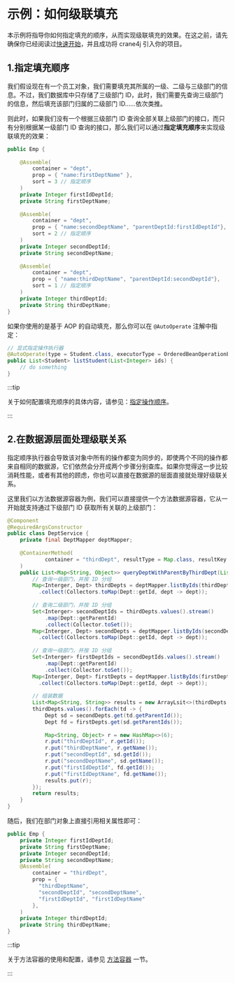 # 示例：如何级联填充

本示例将指导你如何指定填充的顺序，从而实现级联填充的效果。在这之前，请先确保你已经阅读过[快速开始](./../user_guide/getting_started/getting_started_abstract.md)，并且成功将 crane4j 引入你的项目。

## 1.指定填充顺序

我们假设现在有一个员工对象，我们需要填充其所属的一级、二级与三级部门的信息。不过，我们数据库中只存储了三级部门 ID，此时，我们需要先查询三级部门的信息，然后填充该部门归属的二级部门 ID……依次类推。

则此时，如果我们没有一个根据三级部门 ID 查询全部关联上级部门的接口，而只有分别根据某一级部门 ID 查询的接口，那么我们可以通过**指定填充顺序**来实现级联填充的效果：

~~~java
public Emp {
  
    @Assemble(
      	container = "dept", 
      	prop = { "name:firstDeptName" },
      	sort = 3 // 指定顺序
    )
  	private Integer firstIdDeptId;
  	private String firstDeptName;
  
  	@Assemble(
      	container = "dept", 
      	prop = { "name:secondDeptName", "parentDeptId:firstIdDeptId"},
      	sort = 2 // 指定顺序
    )
  	private Integer secondDeptId;
  	private String secondDeptName;
  
  	@Assemble(
      	container = "dept", 
      	prop = { "name:thirdDeptName", "parentDeptId:secondDeptId"},
      	sort = 1 // 指定顺序
    )
  	private Integer thirdDeptId;
  	private String thirdDeptName;
}
~~~

如果你使用的是基于 AOP 的自动填充，那么你可以在 `@AutoOperate` 注解中指定：

~~~java
// 显式指定操作执行器
@AutoOperate(type = Student.class, executorType = OrderedBeanOperationExecutor.class)
public List<Student> listStudent(List<Integer> ids) {
    // do something
}
~~~

:::tip

关于如何配置填充顺序的具体内容，请参见：[指定操作顺序](./../basic/operation_sort.md)。

:::

## 2.在数据源层面处理级联关系

指定顺序执行器会导致该对象中所有的操作都变为同步的，即使两个不同的操作都来自相同的数据源，它们依然会分开成两个步骤分别查库。如果你觉得这一步比较消耗性能，或者有其他的顾虑，你也可以直接在数据源的层面直接就处理好级联关系。

这里我们以方法数据源容器为例，我们可以直接提供一个方法数据源容器，它从一开始就支持通过下级部门 ID 获取所有关联的上级部门：

~~~java
@Component
@RequiredArgsConstructor
public class DeptService {
  	private final DeptMapper deptMapper;
  
  	@ContainerMethod(
    		container = "thirdDept", resultType = Map.class, resultKey = "thirdDeptId"
    )
  	public List<Map<String, Object>> queryDeptWithParentByThirdDept(List<Integer> thirdDeptIds) {
      	// 查询一级部门，并按 ID 分组
      	Map<Interger, Dept> thirdDepts = deptMapper.listByIds(thirdDeptIds).stream()
          .collect(Collectors.toMap(Dept::getId, dept -> dept));
      
      	// 查询二级部门，并按 ID 分组
      	Set<Interger> secondDeptIds = thirdDepts.values().stream()
          	.map(Dept::getParentId)
          	.collect(Collector.toSet());
      	Map<Interger, Dept> secondDepts = deptMapper.listByIds(secondDeptIds).stream()
          .collect(Collectors.toMap(Dept::getId, dept -> dept));
      
      	// 查询一级部门，并按 ID 分组
      	Set<Interger> firstDeptIds = secondDeptIds.values().stream()
          	.map(Dept::getParentId)
          	.collect(Collector.toSet());
      	Map<Interger, Dept> firstDepts = deptMapper.listByIds(firstDeptIds).stream()
          .collect(Collectors.toMap(Dept::getId, dept -> dept));
      
      	// 组装数据
      	List<Map<String, String>> results = new ArrayLsit<>(thirdDepts.size());
      	thirdDepts.values().forEach(td -> {
          	Dept sd = secondDepts.get(td.getParentId());
          	Dept fd = firstDepts.get(sd.getParentIds());
          
          	Map<String, Object> r = new HashMap<>(6);
          	r.put("thirdDeptId", r.getId());
          	r.put("thirdDeptName", r.getName());
          	r.put("secondDeptId", sd.getId());
          	r.put("secondDeptName", sd.getName());
          	r.put("firstIdDeptId", fd.getId());
          	r.put("firstIdDeptName", fd.getName());
          	results.put(r);
        });
        return results;
    } 
}
~~~

随后，我们在部门对象上直接引用相关属性即可：

~~~java
public Emp {
  	private Integer firstIdDeptId;
  	private String firstDeptName;
  	private Integer secondDeptId;
  	private String secondDeptName;
  	@Assemble(
      	container = "thirdDept", 
      	prop = { 
          "thirdDeptName", 
          "secondDeptId", "secondDeptName",
          "firstIdDeptId", "firstIdDeptName"
        },
    )
  	private Integer thirdDeptId;
  	private String thirdDeptName;
}
~~~

:::tip

关于方法容器的使用和配置，请参见 [方法容器](./../basic/container/method_container.md) 一节。

:::

